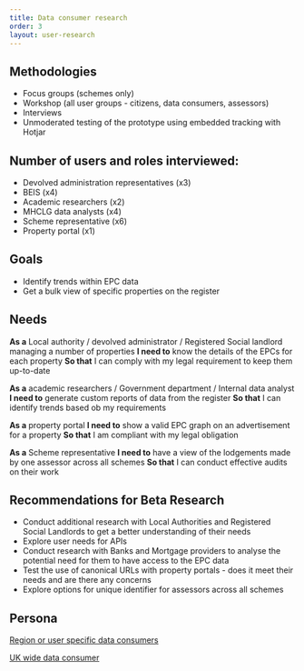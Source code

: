 ```yaml
---
title: Data consumer research
order: 3
layout: user-research
---
```

## Methodologies
* Focus groups (schemes only)
* Workshop (all user groups - citizens, data consumers, assessors)
* Interviews
* Unmoderated testing of the prototype using embedded tracking with Hotjar

## Number of users and roles interviewed:
* Devolved administration representatives (x3)
* BEIS (x4)
* Academic researchers (x2)
* MHCLG data analysts (x4)
* Scheme representative (x6)
* Property portal (x1)

## Goals
* Identify trends within EPC data
* Get a bulk view of specific properties on the register

## Needs
**As a** Local authority / devolved administrator / Registered Social landlord managing a number of properties
**I need to** know the details of the EPCs for each property 
**So that** I can comply with my legal requirement to keep them up-to-date

**As a** academic researchers / Government department / Internal data analyst 
**I need to** generate custom reports of data from the register
**So that** I can identify trends based ob my requirements

**As a** property portal
**I need to** show a valid EPC graph on an advertisement for a property 
**So that** I am compliant with my legal obligation 

**As a** Scheme representative 
**I need to** have a view of the lodgements made by one assessor across all schemes
**So that** I can conduct effective audits on their work


## Recommendations for Beta Research
* Conduct additional research with Local Authorities and Registered Social Landlords to get a better understanding of their needs
* Explore user needs for APIs
* Conduct research with Banks and Mortgage providers to analyse the potential need for them to have access to the EPC data
* Test the use of canonical URLs with property portals - does it meet their needs and are there any concerns
* Explore options for unique identifier for assessors across all schemes

## Persona
[Region or user specific data consumers](../assets/media/Data_consumer_Region_or_user_specific_view.pdf)

[UK wide data consumer](../assets/media/Data_consumer_UK-wider_view.pdf)
